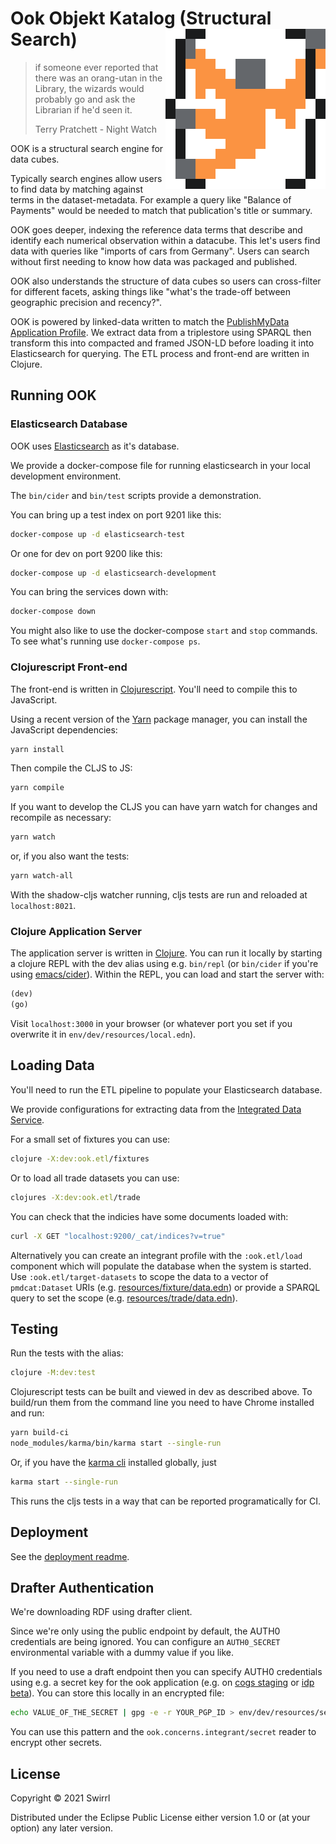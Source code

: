 # Ook Objekt Katalog (Structural Search) <img src="resources/ook-logo.png" align="right" height="256" />

> if someone ever reported that there was an orang-utan in the Library, the wizards would probably go and ask the Librarian if he'd seen it.
>
> Terry Pratchett - Night Watch

OOK is a structural search engine for data cubes.

Typically search engines allow users to find data by matching against terms in the dataset-metadata. For example a query like "Balance of Payments" would be needed to match that publication's title or summary.

OOK goes deeper, indexing the reference data terms that describe and identify each numerical observation within a datacube. This let's users find data with queries like "imports of cars from Germany". Users can search without first needing to know how data was packaged and published.

OOK also understands the structure of data cubes so users can cross-filter for different facets, asking things like "what's the trade-off between geographic precision and recency?".

OOK is powered by linked-data written to match the [PublishMyData Application Profile](https://swirrl.github.io/PMD-AP/index.html). We extract data from a triplestore using SPARQL then transform this into compacted and framed JSON-LD before loading it into Elasticsearch for querying. The ETL process and front-end are written in Clojure.

## Running OOK

### Elasticsearch Database

OOK uses [Elasticsearch](https://www.elastic.co/elasticsearch/) as it's database.

We provide a docker-compose file for running elasticsearch in your local development environment.

The `bin/cider` and `bin/test` scripts provide a demonstration.

You can bring up a test index on port 9201 like this:

```bash
docker-compose up -d elasticsearch-test
```

Or one for dev on port 9200 like this:

```bash
docker-compose up -d elasticsearch-development
```

You can bring the services down with:

```bash
docker-compose down
```

You might also like to use the docker-compose `start` and `stop` commands. To see what's running use `docker-compose ps`.

### Clojurescript Front-end

The front-end is written in [Clojurescript](https://clojurescript.org/guides/quick-start). You'll need to compile this to JavaScript.

Using a recent version of the [Yarn](https://yarnpkg.com/getting-started) package manager, you can install the JavaScript dependencies:

```bash
yarn install
```

Then compile the CLJS to JS:

```bash
yarn compile
```

If you want to develop the CLJS you can have yarn watch for changes and recompile as necessary:

```bash
yarn watch
```
or, if you also want the tests:
```bash
yarn watch-all
```

With the shadow-cljs watcher running, cljs tests are run and reloaded at `localhost:8021`.

### Clojure Application Server

The application server is written in [Clojure](https://clojure.org/guides/getting_started). You can run it locally by starting a clojure REPL with the dev alias using e.g. `bin/repl` (or `bin/cider` if you're using [emacs/cider](https://cider.mx/)). Within the REPL, you can load and start the server with:

```clojure
(dev)
(go)
```

Visit `localhost:3000` in your browser (or whatever port you set if you overwrite it in `env/dev/resources/local.edn`).

## Loading Data

You'll need to run the ETL pipeline to populate your Elasticsearch database.

We provide configurations for extracting data from the [Integrated Data Service](https://beta.gss-data.org.uk/).

For a small set of fixtures you can use:

```bash
clojure -X:dev:ook.etl/fixtures
```

Or to load all trade datasets you can use:

```bash
clojures -X:dev:ook.etl/trade
```

You can check that the indicies have some documents loaded with:

```bash
curl -X GET "localhost:9200/_cat/indices?v=true"
```

Alternatively you can create an integrant profile with the `:ook.etl/load`
component which will populate the database when the system is started. Use
`:ook.etl/target-datasets` to scope the data to a vector of `pmdcat:Dataset`
URIs (e.g. [resources/fixture/data.edn](resources/fixture/data.edn)) or provide
a SPARQL query to set the scope (e.g.
[resources/trade/data.edn](resources/trade/data.end)).

## Testing

Run the tests with the alias:

```bash
clojure -M:dev:test
```

Clojurescript tests can be built and viewed in dev as described above. To build/run them from the command line you need to have Chrome installed and run:
```bash
yarn build-ci
node_modules/karma/bin/karma start --single-run
```
Or, if you have the [karma cli](http://karma-runner.github.io/latest/index.html) installed globally, just
```bash
karma start --single-run
```

This runs the cljs tests in a way that can be reported programatically for CI.

## Deployment

See the [deployment readme](./deploy/README.md).

## Drafter Authentication

We're downloading RDF using drafter client.

Since we're only using the public endpoint by default, the AUTH0 credentials are being ignored. You can configure an `AUTH0_SECRET` environmental variable with a dummy value if you like.

If you need to use a draft endpoint then you can specify AUTH0 credentials using e.g. a secret key for the ook application (e.g. on [cogs staging](https://manage.auth0.com/dashboard/eu/swirrl-staging/applications/br25ZFYNX0wHK3z7FIql2mK91z8ZZcC8) or [idp beta](https://manage.auth0.com/dashboard/eu/swirrl-ons-prod/applications/OS2GgkrjYyb7EXdawNfk6HViXznpf7Dh/settings)). You can store this locally in an encrypted file:

```bash
echo VALUE_OF_THE_SECRET | gpg -e -r YOUR_PGP_ID > env/dev/resources/secrets/AUTH0_SECRET.gpg
```

You can use this pattern and the `ook.concerns.integrant/secret` reader to encrypt other secrets.


## License

Copyright © 2021 Swirrl

Distributed under the Eclipse Public License either version 1.0 or (at
your option) any later version.
